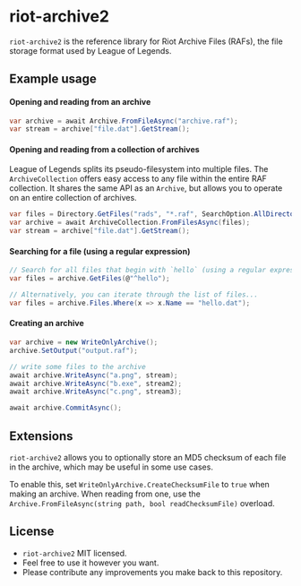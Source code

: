# riot-archive2

`riot-archive2` is the reference library for Riot Archive Files (RAFs), the file storage format used by League of Legends.

## Example usage

#### Opening and reading from an archive

```csharp
var archive = await Archive.FromFileAsync("archive.raf");
var stream = archive["file.dat"].GetStream();
```

#### Opening and reading from a collection of archives

League of Legends splits its pseudo-filesystem into multiple files. The `ArchiveCollection` offers
easy access to any file within the entire RAF collection. It shares the same API as an `Archive`,
but allows you to operate on an entire collection of archives.

```csharp
var files = Directory.GetFiles("rads", "*.raf", SearchOption.AllDirectories);
var archive = await ArchiveCollection.FromFilesAsync(files);
var stream = archive["file.dat"].GetStream();
```

#### Searching for a file (using a regular expression)

```csharp
// Search for all files that begin with `hello` (using a regular expression)
var files = archive.GetFiles(@"^hello");

// Alternatively, you can iterate through the list of files...
var files = archive.Files.Where(x => x.Name == "hello.dat");
```

#### Creating an archive

```csharp
var archive = new WriteOnlyArchive();
archive.SetOutput("output.raf");

// write some files to the archive
await archive.WriteAsync("a.png", stream);
await archive.WriteAsync("b.exe", stream2);
await archive.WriteAsync("c.png", stream3);

await archive.CommitAsync();
```

## Extensions

`riot-archive2` allows you to optionally store an MD5 checksum of each file in the archive, which
may be useful in some use cases.

To enable this, set `WriteOnlyArchive.CreateChecksumFile` to `true` when making an archive. When
reading from one, use the `Archive.FromFileAsync(string path, bool readChecksumFile)` overload.

## License

- `riot-archive2` MIT licensed.
- Feel free to use it however you want.
- Please contribute any improvements you make back to this repository.
